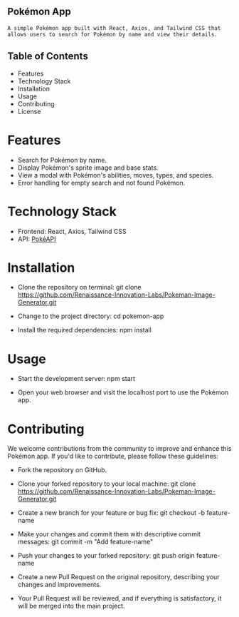 ## Pokémon App
    A simple Pokémon app built with React, Axios, and Tailwind CSS that allows users to search for Pokémon by name and view their details.



## Table of Contents
* Features
* Technology Stack
* Installation
* Usage
* Contributing
* License

# Features
- Search for Pokémon by name.
- Display Pokémon's sprite image and base stats.
- View a modal with Pokémon's abilities, moves, types, and species.
- Error handling for empty search and not found Pokémon.

# Technology Stack
- Frontend: React, Axios, Tailwind CSS
- API: [PokéAPI](https://pokeapi.co/)


# Installation
- Clone the repository on terminal:
    git clone https://github.com/Renaissance-Innovation-Labs/Pokeman-Image-Generator.git

- Change to the project directory:
    cd pokemon-app

- Install the required dependencies:
    npm install


# Usage
- Start the development server:
    npm start

- Open your web browser and visit the localhost port to use the Pokémon app.

# Contributing
   We welcome contributions from the community to improve and enhance this Pokémon app. If you'd like to contribute, please follow these guidelines:

- Fork the repository on GitHub.

- Clone your forked repository to your local machine:
    git clone https://github.com/Renaissance-Innovation-Labs/Pokeman-Image-Generator.git

- Create a new branch for your feature or bug fix:
    git checkout -b feature-name

- Make your changes and commit them with descriptive commit messages:
    git commit -m "Add feature-name"

- Push your changes to your forked repository:
    git push origin feature-name

- Create a new Pull Request on the original repository, describing your changes and improvements.

- Your Pull Request will be reviewed, and if everything is satisfactory, it will be merged into the main project.
